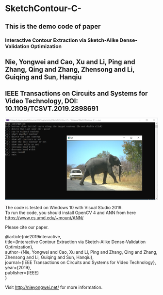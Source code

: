 # SketchContour-C-

This is the demo code of paper
---

### Interactive Contour Extraction via Sketch-Alike Dense-Validation Optimization <br>
## Nie, Yongwei and Cao, Xu and Li, Ping and Zhang, Qing and Zhang, Zhensong and Li, Guiqing and Sun, Hanqiu <br>
## IEEE Transactions on Circuits and Systems for Video Technology, DOI: 10.1109/TCSVT.2019.2898691  <br>


![screenshot](https://github.com/nieyongwei/SketchContour-C-/blob/master/SketchContour-C%2B%2B/screen.png)



The code is tested on Windows 10 with Visual Studio 2019.<br>
To run the code, you should install OpenCV 4 and ANN from here https://www.cs.umd.edu/~mount/ANN/<br>

Please cite our paper.

@article{nie2019interactive,<br>
  title={Interactive Contour Extraction via Sketch-Alike Dense-Validation Optimization},<br>
  author={Nie, Yongwei and Cao, Xu and Li, Ping and Zhang, Qing and Zhang, Zhensong and Li, Guiqing and Sun, Hanqiu},<br>
  journal={IEEE Transactions on Circuits and Systems for Video Technology},<br>
  year={2019},<br>
  publisher={IEEE}<br>
}<br>


Visit http://nieyongwei.net/ for more information.
